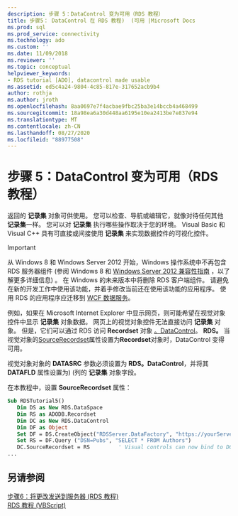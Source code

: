 ```yaml
---
description: 步骤 5：DataControl 变为可用（RDS 教程）
title: 步骤5： DataControl 在 RDS 教程)  (可用 |Microsoft Docs
ms.prod: sql
ms.prod_service: connectivity
ms.technology: ado
ms.custom: ''
ms.date: 11/09/2018
ms.reviewer: ''
ms.topic: conceptual
helpviewer_keywords:
- RDS tutorial [ADO], datacontrol made usable
ms.assetid: ed5c4a24-9804-4c85-817e-317652acb9b4
author: rothja
ms.author: jroth
ms.openlocfilehash: 8aa0697e7f4acbae9fbc25ba3e14bccb4a468499
ms.sourcegitcommit: 18a98ea6a30d448aa6195e10ea2413be7e837e94
ms.translationtype: MT
ms.contentlocale: zh-CN
ms.lasthandoff: 08/27/2020
ms.locfileid: "88977508"
---
```

# <a name="step-5-datacontrol-is-made-usable-rds-tutorial"></a>步骤 5：DataControl 变为可用（RDS 教程）
返回的 **记录集** 对象可供使用。 您可以检查、导航或编辑它，就像对待任何其他 **记录集**一样。 您可以对 **记录集** 执行哪些操作取决于您的环境。 Visual Basic 和 Visual C++ 具有可直接或间接使用 **记录集** 来实现数据控件的可视化控件。  
  
> [!IMPORTANT]
>  从 Windows 8 和 Windows Server 2012 开始，Windows 操作系统中不再包含 RDS 服务器组件 (参阅 Windows 8 和 [Windows Server 2012 兼容性指南](https://www.microsoft.com/download/details.aspx?id=27416) ，以了解更多详细信息) 。 在 Windows 的未来版本中将删除 RDS 客户端组件。 请避免在新的开发工作中使用该功能，并着手修改当前还在使用该功能的应用程序。 使用 RDS 的应用程序应迁移到 [WCF 数据服务](https://go.microsoft.com/fwlink/?LinkId=199565)。  
  
 例如，如果在 Microsoft Internet Explorer 中显示网页，则可能希望在视觉对象控件中显示 **记录集** 对象数据。 网页上的视觉对象控件无法直接访问 **记录集** 对象。 但是，它们可以通过 RDS 访问 **Recordset** 对象 [。DataControl](../../reference/rds-api/datacontrol-object-rds.md)。 **RDS。** 当视觉对象的[SourceRecordset](../../reference/rds-api/recordset-sourcerecordset-properties-rds.md)属性设置为**Recordset**对象时，DataControl 变得可用。  
  
 视觉对象对象的 **DATASRC** 参数必须设置为 **RDS。DataControl**，并将其 **DATAFLD** 属性设置为)  (列的 **记录集** 对象字段。  
  
 在本教程中，设置 **SourceRecordset** 属性：  
  
```vb
Sub RDSTutorial5()  
   Dim DS as New RDS.DataSpace  
   Dim RS as ADODB.Recordset  
   Dim DC as New RDS.DataControl  
   Dim DF as Object  
   Set DF = DS.CreateObject("RDSServer.DataFactory", "https://yourServer")  
   Set RS = DF.Query ("DSN=Pubs", "SELECT * FROM Authors")  
   DC.SourceRecordset = RS         ' Visual controls can now bind to DC.  
...  
```  
  
## <a name="see-also"></a>另请参阅  
 [步骤6：将更改发送到服务器 (RDS 教程) ](./step-6-changes-are-sent-to-the-server-rds-tutorial.md)   
 [RDS 教程 (VBScript)](./rds-tutorial-vbscript.md)